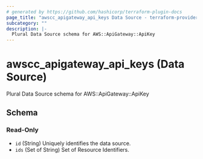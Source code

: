 ```yaml
---
# generated by https://github.com/hashicorp/terraform-plugin-docs
page_title: "awscc_apigateway_api_keys Data Source - terraform-provider-awscc"
subcategory: ""
description: |-
  Plural Data Source schema for AWS::ApiGateway::ApiKey
---
```


# awscc_apigateway_api_keys (Data Source)

Plural Data Source schema for AWS::ApiGateway::ApiKey



<!-- schema generated by tfplugindocs -->
## Schema

### Read-Only

- `id` (String) Uniquely identifies the data source.
- `ids` (Set of String) Set of Resource Identifiers.


